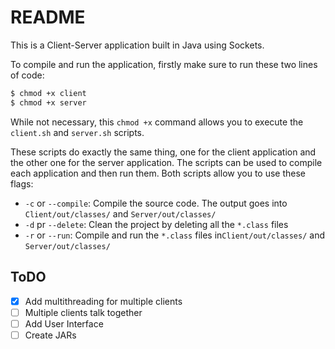 # README

This is a Client-Server application built in Java using Sockets.

To compile and run the application, firstly make sure to run these two lines of code:

```bash
$ chmod +x client
$ chmod +x server
```

While not necessary, this `chmod +x` command allows you to execute the `client.sh` and `server.sh` scripts.

These scripts do exactly the same thing, one for the client application and the other one for the server application. The scripts can be used to compile each application and then run them. Both scripts allow you to use these flags:

- `-c` or `--compile`: Compile the source code. The output goes into `Client/out/classes/` and `Server/out/classes/`
- `-d` pr `--delete`: Clean the project by deleting all the `*.class` files
- `-r` or `--run`: Compile and run the `*.class` files in`Client/out/classes/` and `Server/out/classes/`

## ToDO
- [x] Add multithreading for multiple clients
- [ ] Multiple clients talk together
- [ ] Add User Interface
- [ ] Create JARs
